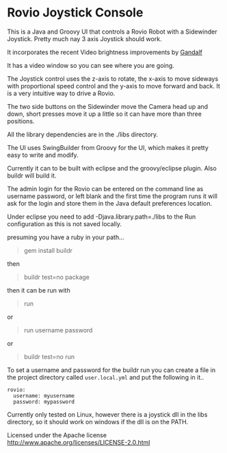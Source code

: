 Rovio Joystick Console
==========

This is a Java and Groovy UI that controls a Rovio Robot with a
Sidewinder Joystick. Pretty much nay 3 axis Joystick should work.

It incorporates the recent Video brightness improvements by 
[Gandalf](http://www.robocommunity.com/forum/thread/17515/Fix-of-the-Rovio-brightness-control)

It has a video window so you can see where you are going.

The Joystick control uses the z-axis to rotate, the x-axis to move
sideways with proportional speed control and the y-axis to move
forward and back. It is a very intuitive way to drive a Rovio.

The two side buttons on the Sidewinder move the Camera head up and
down, short presses move it up a little so it can have more than three
positions.

All the library dependencies are in the ./libs directory.

The UI uses SwingBuilder from Groovy for the UI, which makes it pretty
easy to write and modify.

Currently it can to be built with eclipse and the groovy/eclipse plugin.
Also buildr will build it.

The admin login for the Rovio can be entered on the command line as
username password, or left blank and the first time the program runs
it will ask for the login and store them in the Java default
preferences location.

Under eclipse you need to add -Djava.library.path=./libs to the
Run configuration as this is not saved locally.

presuming you have a ruby in your path...

> gem install buildr

then

> buildr test=no package

then it can be run with

> run

or 

> run username password

or

> buildr test=no run

To set a username and password for the buildr run you can create a
file in the project directory called `user.local.yml` and put the
following in it..

    rovio:
      username: myusername
      password: mypassword


Currently only tested on Linux, however there is a joystick dll in the
libs directory, so it should work on windows if the dll is on the
PATH.

Licensed under the Apache license
http://www.apache.org/licenses/LICENSE-2.0.html
